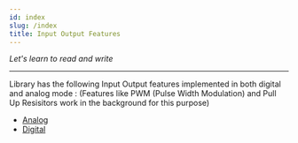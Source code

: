 ```yaml
---
id: index
slug: /index
title: Input Output Features
---
```


*Let's learn to read and write*

---

Library has the following Input Output features implemented in both digital and analog mode :
(Features like PWM (Pulse Width Modulation) and Pull Up Resisitors work in the background for this purpose)

- [Analog](analog.md)
- [Digital](digital.md)